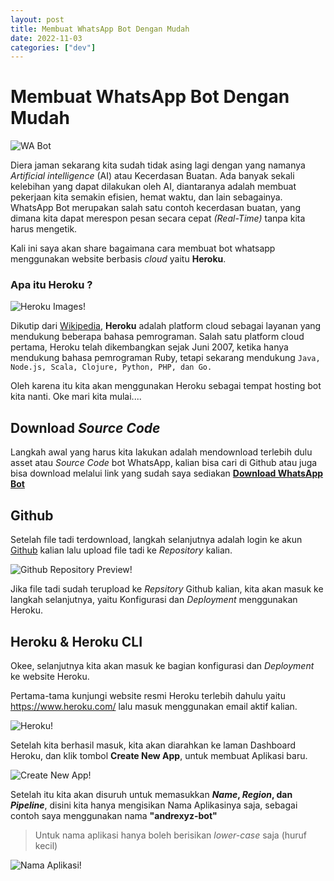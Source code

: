 ```yaml
---
layout: post
title: Membuat WhatsApp Bot Dengan Mudah
date: 2022-11-03
categories: ["dev"]
---
```


# Membuat WhatsApp Bot Dengan Mudah

<img style="image-size:cover; border-radius: 2%" src="https://i.ibb.co/C68VJDZ/Hero-Banner.jpg" alt="WA Bot">

Diera jaman sekarang kita sudah tidak asing lagi dengan yang namanya _Artificial intelligence_ (AI) atau Kecerdasan Buatan. Ada banyak sekali kelebihan yang dapat dilakukan oleh AI, diantaranya adalah membuat pekerjaan kita semakin efisien, hemat waktu, dan lain sebagainya. WhatsApp Bot merupakan salah satu contoh kecerdasan buatan, yang dimana kita dapat merespon pesan secara cepat _(Real-Time)_ tanpa kita harus mengetik.

Kali ini saya akan share bagaimana cara membuat bot whatsapp menggunakan website berbasis _cloud_ yaitu **Heroku**.

### Apa itu Heroku ?

![Heroku Images!](https://upload.wikimedia.org/wikipedia/commons/thumb/e/ec/Heroku_logo.svg/2560px-Heroku_logo.svg.png "Heroku")

Dikutip dari [Wikipedia](https://en.wikipedia.org/wiki/Heroku), **Heroku** adalah platform cloud sebagai layanan yang mendukung beberapa bahasa pemrograman. Salah satu platform cloud pertama, Heroku telah dikembangkan sejak Juni 2007, ketika hanya mendukung bahasa pemrograman Ruby, tetapi sekarang mendukung `Java, Node.js, Scala, Clojure, Python, PHP, dan Go.`

Oleh karena itu kita akan menggunakan Heroku sebagai tempat hosting bot kita nanti. Oke mari kita mulai....

## Download _Source Code_
Langkah awal yang harus kita lakukan adalah mendownload terlebih dulu asset atau _Source Code_ bot WhatsApp, kalian bisa cari di Github atau juga bisa download melalui link yang sudah saya sediakan [**Download WhatsApp Bot**](https://github.com/4ndrexyz/KatoBot-v2)

## Github

Setelah file tadi terdownload, langkah selanjutnya adalah login ke akun [Github](https://github.com) kalian lalu upload file tadi ke _Repository_ kalian. 

![Github Repository Preview!](https://i.postimg.cc/tCGKyj3H/repository.jpg "Github Repository Preview")

Jika file tadi sudah terupload ke _Repsitory_ Github kalian, kita akan masuk ke langkah selanjutnya, yaitu Konfigurasi dan _Deployment_ menggunakan Heroku.

## Heroku & Heroku CLI
Okee, selanjutnya kita akan masuk ke bagian konfigurasi dan _Deployment_ ke website Heroku. 

Pertama-tama kunjungi website resmi Heroku terlebih dahulu yaitu https://www.heroku.com/ lalu masuk menggunakan email aktif kalian.

![Heroku!](https://i.postimg.cc/Zntr9jHC/login.jpg "Heroku Web Preview")

Setelah kita berhasil masuk, kita akan diarahkan ke laman Dashboard Heroku, dan klik tombol **Create New App**, untuk membuat Aplikasi baru.

![Create New App!](https://i.postimg.cc/kG2Khz51/create-app.jpg "Create New App")

Setelah itu kita akan disuruh untuk memasukkan **_Name_, _Region_, dan _Pipeline_**, disini kita hanya mengisikan Nama Aplikasinya saja, sebagai contoh saya menggunakan nama **"andrexyz-bot"**
> Untuk nama aplikasi hanya boleh berisikan _lower-case_ saja (huruf kecil)

![Nama Aplikasi!](https://i.postimg.cc/c6qh70cM/name-app.jpg "Nama Aplikasi Heroku")